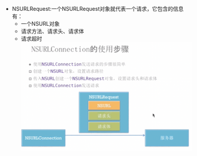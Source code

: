 - NSURLRequest:一个NSURLRequest对象就代表一个请求，它包含的信息有：
    - 一个NSURL对象
    - 请求方法、请求头、请求体
    - 请求超时
    ![](/assets/URL请求.png)